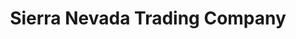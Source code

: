 ---
title: "Sierra Nevada Trading Company"
url: /oakhurst/sierra-nevada-trading-company/
shop: Outdoor
---